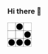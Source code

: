 ### Hi there 👋
![](img/glider.png)
<!-- | | | |
| --- | --- | --- |
| _ | 0 | _ |
| _ | _ | 0 |
| 0 | 0 | 0 | -->
